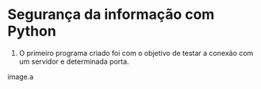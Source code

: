 # Segurança da informação com Python

1) O primeiro programa criado foi com o objetivo de testar a conexão com um servidor e  determinada porta. 

image.a